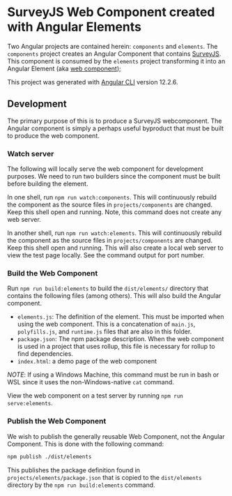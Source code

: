 # SurveyJS Web Component created with Angular Elements

Two Angular projects are contained herein: `components` and `elements`. The `components` project creates an Angular Component that contains [SurveyJS](surveyjs.io/). This component is consumed by the `elements` project transforming it into an Angular Element (aka [web component](https://www.webcomponents.org/introduction));

This project was generated with [Angular CLI](https://github.com/angular/angular-cli) version 12.2.6.

## Development

The primary purpose of this is to produce a SurveyJS webcomponent. The Angular component is simply a perhaps useful byproduct that must be built to produce the web component.

### Watch server

The following will locally serve the web component for development purposes. We need to run two builders since the component must be built before building the element.

In one shell, run `npm run watch:components`. This will continuously rebuild the component as the source files in `projects/components` are changed. Keep this shell open and running. Note, this command does not create any web server.

In another shell, run `npm run watch:elements`. This will continuously rebuild the component as the source files in `projects/components` are changed. Keep this shell open and running. This will also create a local web server to view the test page locally. See the command output for port number.

### Build the Web Component

Run `npm run build:elements` to build the `dist/elements/` directory that contains the following files (among others). This will also build the Angular component. 

* `elements.js`: The definition of the element. This must be imported when using the web component. This is a concatenation of `main.js`, `polyfills.js`, and `runtime.js` files that are also in this folder.
* `package.json`: The npm package description. When the web component is used in a project that uses rollup, this file is necessary for rollup to find dependencies.
* `index.html`: a demo page of the web component

*NOTE*: If using a Windows Machine, this command must be run in bash or WSL since it uses the non-Windows-native `cat` command.

View the web component on a test server by running `npm run serve:elements`.

### Publish the Web Component

We wish to publish the generally reusable Web Component, not the Angular Component. This is done with the following command:

```bash
npm publish ./dist/elements
```

This publishes the package definition found in `projects/elements/package.json` that is copied to the `dist/elements` directory by the `npm run build:elements` command. 
